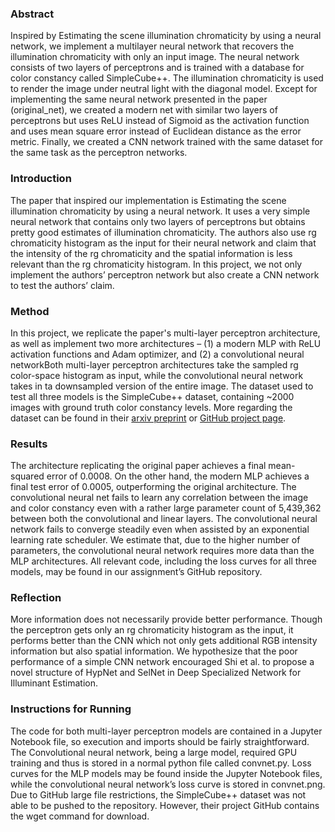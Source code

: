 ### Abstract
Inspired by Estimating the scene illumination chromaticity by using a neural network, we implement a multilayer neural network that recovers the illumination chromaticity with only an input image. The neural network consists of two layers of perceptrons and is trained with a database for color constancy called SimpleCube++. The illumination chromaticity is used to render the image under neutral light with the diagonal model. Except for implementing the same neural network presented in the paper (original_net), we created a modern net with similar two layers of perceptrons but uses ReLU instead of Sigmoid as the activation function and uses mean square error instead of Euclidean distance as the error metric. Finally, we created a CNN network trained with the same dataset for the same task as the perceptron networks. 

### Introduction
The paper that inspired our implementation is Estimating the scene illumination chromaticity by using a neural network. It uses a very simple neural network that contains only two layers of perceptrons but obtains pretty good estimates of illumination chromaticity. The authors also use rg chromaticity histogram as the input for their neural network and claim that the intensity of the rg chromaticity and the spatial information is less relevant than the rg chromaticity histogram. In this project, we not only implement the authors’ perceptron network but also create a CNN network to test the authors’ claim. 

### Method
In this project, we replicate the paper's multi-layer perceptron architecture, as well as implement two more architectures – (1) a modern MLP with ReLU activation functions and Adam optimizer, and (2) a convolutional neural networkBoth multi-layer perceptron architectures take the sampled rg color-space histogram as input, while the convolutional neural network takes in ta downsampled version of the entire image. The dataset used to test all three models is the SimpleCube++ dataset, containing ~2000 images with ground truth color constancy levels. More regarding the dataset can be found in their [arxiv preprint](https://ieeexplore.ieee.org/document/9296220) or [GitHub project page](https://github.com/Visillect/CubePlusPlus). 

### Results
The architecture replicating the original paper achieves a final mean-squared error of 0.0008. On the other hand, the modern MLP achieves a final test error of 0.0005, outperforming the original architecture. The convolutional neural net fails to learn any correlation between the image and color constancy even with a rather large parameter count of 5,439,362 between both the convolutional and linear layers. The convolutional neural network fails to converge steadily even when assisted by an exponential learning rate scheduler. We estimate that, due to the higher number of parameters, the convolutional neural network requires more data than the MLP architectures. All relevant code, including the loss curves for all three models, may be found in our assignment’s GitHub repository. 

### Reflection
More information does not necessarily provide better performance. Though the perceptron gets only an rg chromaticity histogram as the input, it performs better than the CNN which not only gets additional RGB intensity information but also spatial information. We hypothesize that the poor performance of a simple CNN network encouraged Shi et al. to propose a novel structure of HypNet and SelNet in Deep Specialized Network for Illuminant Estimation. 

### Instructions for Running
The code for both multi-layer perceptron models are contained in a Jupyter Notebook file, so execution and imports should be fairly straightforward. The Convolutional neural network, being a large model, required GPU training and thus is stored in a normal python file called convnet.py. Loss curves for the MLP models may be found inside the Jupyter Notebook files, while the convolutional neural network’s loss curve is stored in convnet.png. Due to GitHub large file restrictions, the SimpleCube++ dataset was not able to be pushed to the repository. However, their project GitHub contains the wget command for download.

